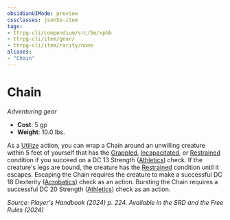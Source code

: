 ```yaml
---
obsidianUIMode: preview
cssclasses: json5e-item
tags:
- ttrpg-cli/compendium/src/5e/xphb
- ttrpg-cli/item/gear/
- ttrpg-cli/item/rarity/none
aliases: 
- "Chain"
---
```

# Chain
*Adventuring gear*  


- **Cost**: 5 gp
- **Weight**: 10.0 lbs.

As a [Utilize](Інструменти%20ДМ/CLI/rules/actions.md#Utilize) action, you can wrap a Chain around an unwilling creature within 5 feet of yourself that has the [Grappled](Інструменти%20ДМ/CLI/rules/conditions.md#Grappled), [Incapacitated](Інструменти%20ДМ/CLI/rules/conditions.md#Incapacitated), or [Restrained](Інструменти%20ДМ/CLI/rules/conditions.md#Restrained) condition if you succeed on a DC 13 Strength ([Athletics](Інструменти%20ДМ/CLI/rules/skills.md#Athletics)) check. If the creature's legs are bound, the creature has the [Restrained](Інструменти%20ДМ/CLI/rules/conditions.md#Restrained) condition until it escapes. Escaping the Chain requires the creature to make a successful DC 18 Dexterity ([Acrobatics](Інструменти%20ДМ/CLI/rules/skills.md#Acrobatics)) check as an action. Bursting the Chain requires a successful DC 20 Strength ([Athletics](Інструменти%20ДМ/CLI/rules/skills.md#Athletics)) check as an action.

*Source: Player's Handbook (2024) p. 224. Available in the <span title='Systems Reference Document (5.2)'>SRD</span> and the Free Rules (2024)*